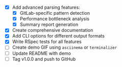 - [x] Add advanced parsing features:
  - [x] GitLab-specific pattern detection
  - [x] Performance bottleneck analysis
  - [x] Summary report generation
- [x] Create comprehensive documentation
- [x] Add CLI options for different output formats
- [x] Write RSpec tests for all features
- [ ] Create demo GIF using `asciinema` or `terminalizer`
- [ ] Update README with demo
- [ ] Tag v1.0.0 and push to GitHub
